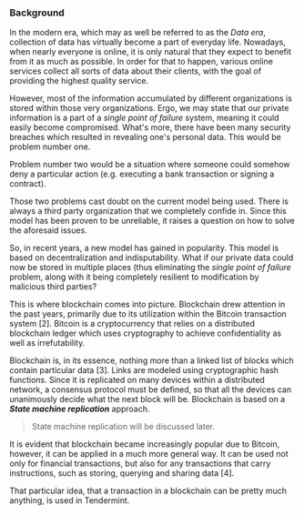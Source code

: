 ### Background

In the modern era, which may as well be referred to as the *Data era*, collection of data has virtually become a part of everyday life. Nowadays, when nearly everyone is online, it is only natural that they expect to benefit from it as much as possible. In order for that to happen, various online services collect all sorts of data about their clients, with the goal of providing the highest quality service.

However, most of the information accumulated by different organizations is stored within those very organizations. Ergo, we may state that our private information is a part of a *single point of failure* system, meaning it could easily become compromised. What's more, there have been many security breaches which resulted in revealing one's personal data. This would be problem number one.

Problem number two would be a situation where someone could somehow deny a particular action (e.g. executing a bank transaction or signing a contract).

Those two problems cast doubt on the current model being used. There is always a third party organization that we completely confide in. Since this model has been proven to be unreliable, it raises a question on how to solve the aforesaid issues.

So, in recent years, a new model has gained in popularity. This model is based on decentralization and indisputability. What if our private data could now be stored in multiple places (thus eliminating the *single point of failure* problem, along with it being completely resilient to modification by malicious third parties?

This is where blockchain comes into picture. Blockchain drew attention in the past years, primarily due to its utilization within the Bitcoin transaction system [2]. Bitcoin is a cryptocurrency that relies on a distributed blockchain ledger which uses cryptography to achieve confidentiality as well as irrefutability. 

Blockchain is, in its essence, nothing more than a linked list of blocks which contain particular data [3]. Links are modeled using cryptographic hash functions. Since it is replicated on many devices within a distributed network, a consensus protocol must be defined, so that all the devices can unanimously decide what the next block will be. Blockchain is based on a ***State machine replication*** approach.

> State machine replication will be discussed later.

It is evident that blockchain became increasingly popular due to Bitcoin, however, it can be applied in a much more general way. It can be used not only for financial transactions, but also for any transactions that carry instructions, such as storing, querying and sharing data [4].

That particular idea, that a transaction in a blockchain can be pretty much anything, is used in Tendermint.
<!--stackedit_data:
eyJoaXN0b3J5IjpbLTE4NzE0MTg2NzIsLTE5MDU3NzM2NzYsMT
c2NjM2MjEwNSwtOTY5MjI5MzI3LDEwNDY4MjUyMDQsLTEzOTM1
Njg3NDMsLTIwOTE3Njk3NjQsLTY5Njc1MjYxMSwtMjA3MTE5Mz
Y0NywtODQ1NzQ5MzAzLDIxMzE5NDQyODUsLTE4OTExNDA3ODcs
LTc2NTgyNzI5MiwtODY5MTU2NjYxLC0xMzE5NDM0MTE5LC0yMT
ExNTU0MjUyLC0xNDg2OTA5MTc3LC0xOTgyMjI3OTE1LC0zNTg5
MjkzNzksMTAxODU3NDQyN119
-->